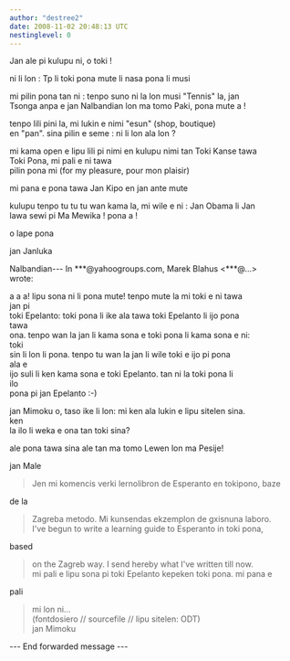 ```yaml
---
author: "destree2"
date: 2008-11-02 20:48:13 UTC
nestinglevel: 0
---
```

Jan ale pi kulupu ni, o toki !  
  
ni li lon : Tp li toki pona mute li nasa pona li musi  
  
mi pilin pona tan ni : tenpo suno ni la lon musi "Tennis" la, jan  
Tsonga anpa e jan Nalbandian lon ma tomo Paki, pona mute a !  
  
tenpo lili pini la, mi lukin e nimi "esun" (shop, boutique)  
en "pan". sina pilin e seme : ni li lon ala lon ?  
  
mi kama open e lipu lili pi nimi en kulupu nimi tan Toki Kanse tawa  
Toki Pona, mi pali e ni tawa  
pilin pona mi (for my pleasure, pour mon plaisir)  
  
mi pana e pona tawa Jan Kipo en jan ante mute  
  
kulupu tenpo tu tu tu wan kama la, mi wile e ni : Jan Obama li Jan  
lawa sewi pi Ma Mewika ! pona a !  
  
o lape pona  
  
jan Janluka  
  
  
  
  
Nalbandian--- In \*\*\*@yahoogroups.com, Marek Blahus <\*\*\*@...>  
wrote:  
  
a a a! lipu sona ni li pona mute! tenpo mute la mi toki e ni tawa  
jan pi  
toki Epelanto: toki pona li ike ala tawa toki Epelanto li ijo pona  
tawa  
ona. tenpo wan la jan li kama sona e toki pona li kama sona e ni:  
toki  
sin li lon li pona. tenpo tu wan la jan li wile toki e ijo pi pona  
ala e  
ijo suli li ken kama sona e toki Epelanto. tan ni la toki pona li  
ilo  
pona pi jan Epelanto :-)  
  
jan Mimoku o, taso ike li lon: mi ken ala lukin e lipu sitelen sina.  
ken  
la ilo li weka e ona tan toki sina?  
  
ale pona tawa sina ale tan ma tomo Lewen lon ma Pesije!  
  
jan Male  

> Jen mi komencis verki lernolibron de Esperanto en tokipono, baze  
> 

de la  

> Zagreba metodo. Mi kunsendas ekzemplon de gxisnuna laboro.  
> I've begun to write a learning guide to Esperanto in toki pona,  
> 

based  

> on the Zagreb way. I send hereby what I've written till now.  
> mi pali e lipu sona pi toki Epelanto kepeken toki pona. mi pana e  
> 

pali  

> mi lon ni...  
> (fontdosiero // sourcefile // lipu sitelen: ODT)  
> jan Mimoku  
> 

\--- End forwarded message ---